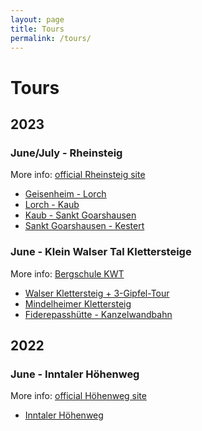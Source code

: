 ```yaml
---
layout: page
title: Tours
permalink: /tours/
---
```

<h1>Tours</h1>
<h2>2023</h2>
<h3>June/July - Rheinsteig</h3>
More info: <a href="https://www.rheinsteig.de/en/rheinsteig">official Rheinsteig site</a>
<ul>
    <li><a href="./Rheinsteig Geisenheim-Lorch">Geisenheim - Lorch</a></li>
    <li><a href="./Rheinsteig Lorch-Kaub">Lorch - Kaub</a></li>
    <li><a href="./Rheinsteig Kaub - Sankt Goarshausen">Kaub - Sankt Goarshausen</a></li>
    <li><a href="./Rheinsteig Sankt Goarshausen - Kestert">Sankt Goarshausen - Kestert</a></li>
</ul>
<h3>June - Klein Walser Tal Klettersteige</h3>
More info: <a href="https://bergschule.at/klettersteige-kleinwalsertal-tour-8B3F1165-B60E-F59D-E0AB-F59E63D8722D">Bergschule KWT</a>
<ul>
    <li><a href="./Walser Klettersteig & 3-Gipfel-Tour">Walser Klettersteig + 3-Gipfel-Tour</a></li>
    <li><a href="./Mindelheimer Klettersteig & Krumbacher Höhenweg">Mindelheimer Klettersteig</a></li>
    <li><a href="./Von der Fiderepasshütte zur Bergstation der Kanzelwandbahn">Fiderepasshütte - Kanzelwandbahn</a></li>
</ul>
<h2>2022</h2>
<h3>June - Inntaler Höhenweg</h3>
More info: <a href="https://www.tyrol.com/things-to-do/sports/hiking/hiking-tours/a-inn-valley-high-trail">official Höhenweg site</a>
<ul>
    <li><a href="./Inntaler Höhenweg, 2022">Inntaler Höhenweg</a></li>
</ul>

